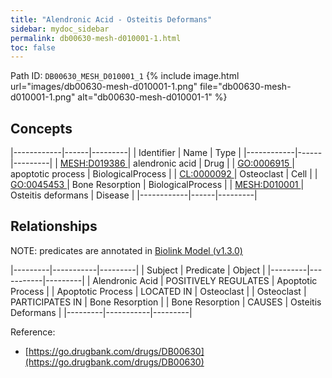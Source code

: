 ```yaml
---
title: "Alendronic Acid - Osteitis Deformans"
sidebar: mydoc_sidebar
permalink: db00630-mesh-d010001-1.html
toc: false 
---
```



Path ID: `DB00630_MESH_D010001_1`
{% include image.html url="images/db00630-mesh-d010001-1.png" file="db00630-mesh-d010001-1.png" alt="db00630-mesh-d010001-1" %}

## Concepts

|------------|------|---------|
| Identifier | Name | Type    |
|------------|------|---------|
| <a href="https://identifiers.org/MESH:D019386">MESH:D019386 </a> | alendronic acid | Drug |
| <a href="https://identifiers.org/GO:0006915">GO:0006915 </a> | apoptotic process | BiologicalProcess |
| <a href="https://identifiers.org/CL:0000092">CL:0000092 </a> | Osteoclast | Cell |
| <a href="https://identifiers.org/GO:0045453">GO:0045453 </a> | Bone Resorption | BiologicalProcess |
| <a href="https://identifiers.org/MESH:D010001">MESH:D010001 </a> | Osteitis deformans | Disease |
|------------|------|---------|

## Relationships


NOTE: predicates are annotated in <a href="https://github.com/biolink/biolink-model/releases/tag/v1.3.0">Biolink Model (v1.3.0)</a>

|---------|-----------|---------|
| Subject | Predicate | Object  |
|---------|-----------|---------|
| Alendronic Acid | POSITIVELY REGULATES | Apoptotic Process |
| Apoptotic Process | LOCATED IN | Osteoclast |
| Osteoclast | PARTICIPATES IN | Bone Resorption |
| Bone Resorption | CAUSES | Osteitis Deformans |
|---------|-----------|---------|

Reference: 
  - [https://go.drugbank.com/drugs/DB00630](https://go.drugbank.com/drugs/DB00630)
